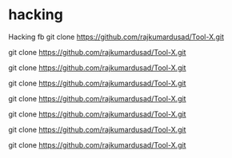 # hacking
Hacking fb
git clone https://github.com/rajkumardusad/Tool-X.git

git clone https://github.com/rajkumardusad/Tool-X.git

git clone https://github.com/rajkumardusad/Tool-X.git

git clone https://github.com/rajkumardusad/Tool-X.git

git clone https://github.com/rajkumardusad/Tool-X.git

git clone https://github.com/rajkumardusad/Tool-X.git

git clone https://github.com/rajkumardusad/Tool-X.git

git clone https://github.com/rajkumardusad/Tool-X.git

